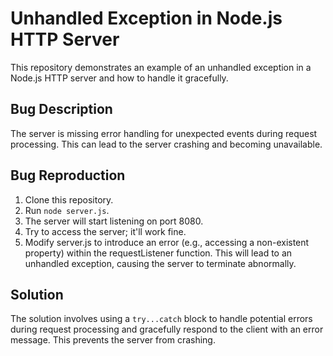 # Unhandled Exception in Node.js HTTP Server

This repository demonstrates an example of an unhandled exception in a Node.js HTTP server and how to handle it gracefully.

## Bug Description
The server is missing error handling for unexpected events during request processing. This can lead to the server crashing and becoming unavailable.

## Bug Reproduction
1. Clone this repository.
2. Run `node server.js`.
3. The server will start listening on port 8080.
4. Try to access the server; it'll work fine.
5. Modify server.js to introduce an error (e.g.,  accessing a non-existent property) within the requestListener function. This will lead to an unhandled exception, causing the server to terminate abnormally.

## Solution
The solution involves using a `try...catch` block to handle potential errors during request processing and gracefully respond to the client with an error message. This prevents the server from crashing.
